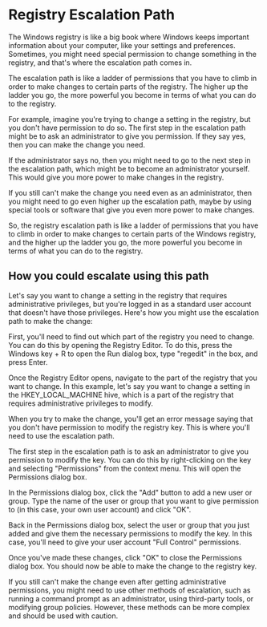 # Registry Escalation Path

The Windows registry is like a big book where Windows keeps important information about your computer, like your settings and preferences. Sometimes, you might need special permission to change something in the registry, and that's where the escalation path comes in.

The escalation path is like a ladder of permissions that you have to climb in order to make changes to certain parts of the registry. The higher up the ladder you go, the more powerful you become in terms of what you can do to the registry.

For example, imagine you're trying to change a setting in the registry, but you don't have permission to do so. The first step in the escalation path might be to ask an administrator to give you permission. If they say yes, then you can make the change you need.

If the administrator says no, then you might need to go to the next step in the escalation path, which might be to become an administrator yourself. This would give you more power to make changes in the registry.

If you still can't make the change you need even as an administrator, then you might need to go even higher up the escalation path, maybe by using special tools or software that give you even more power to make changes.

So, the registry escalation path is like a ladder of permissions that you have to climb in order to make changes to certain parts of the Windows registry, and the higher up the ladder you go, the more powerful you become in terms of what you can do to the registry.

## How you could escalate using this path

Let's say you want to change a setting in the registry that requires administrative privileges, but you're logged in as a standard user account that doesn't have those privileges. Here's how you might use the escalation path to make the change:

First, you'll need to find out which part of the registry you need to change. You can do this by opening the Registry Editor. To do this, press the Windows key + R to open the Run dialog box, type "regedit" in the box, and press Enter.

Once the Registry Editor opens, navigate to the part of the registry that you want to change. In this example, let's say you want to change a setting in the HKEY_LOCAL_MACHINE hive, which is a part of the registry that requires administrative privileges to modify.

When you try to make the change, you'll get an error message saying that you don't have permission to modify the registry key. This is where you'll need to use the escalation path.

The first step in the escalation path is to ask an administrator to give you permission to modify the key. You can do this by right-clicking on the key and selecting "Permissions" from the context menu. This will open the Permissions dialog box.

In the Permissions dialog box, click the "Add" button to add a new user or group. Type the name of the user or group that you want to give permission to (in this case, your own user account) and click "OK".

Back in the Permissions dialog box, select the user or group that you just added and give them the necessary permissions to modify the key. In this case, you'll need to give your user account "Full Control" permissions.

Once you've made these changes, click "OK" to close the Permissions dialog box. You should now be able to make the change to the registry key.

If you still can't make the change even after getting administrative permissions, you might need to use other methods of escalation, such as running a command prompt as an administrator, using third-party tools, or modifying group policies. However, these methods can be more complex and should be used with caution.